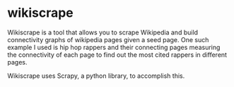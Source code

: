 # wikiscrape

Wikiscrape is a tool that allows you to scrape Wikipedia and build connectivity graphs of wikipedia pages given a seed page.  One such example I used is hip hop rappers and their connecting pages measuring the connectivity of each page to find out the most cited rappers in different pages.

Wikiscrape uses Scrapy, a python library, to accomplish this.
